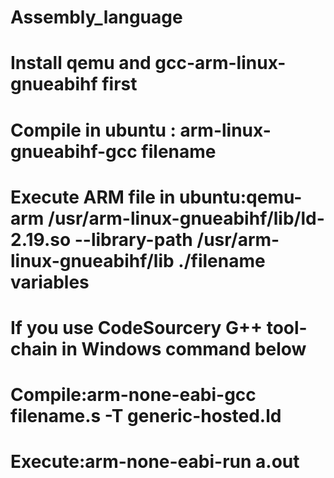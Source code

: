 # Assembly_language
# Install qemu and gcc-arm-linux-gnueabihf first
# Compile in ubuntu : arm-linux-gnueabihf-gcc filename
# Execute ARM file in ubuntu:qemu-arm /usr/arm-linux-gnueabihf/lib/ld-2.19.so --library-path /usr/arm-linux-gnueabihf/lib ./filename variables
# If you use CodeSourcery G++ tool-chain in Windows command below
# Compile:arm-none-eabi-gcc filename.s -T generic-hosted.ld
# Execute:arm-none-eabi-run a.out
